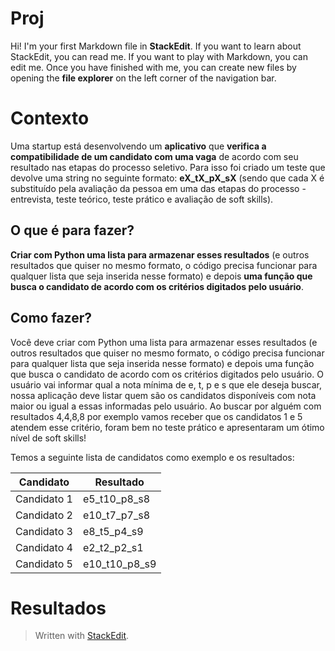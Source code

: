 ﻿# Proj

Hi! I'm your first Markdown file in **StackEdit**. If you want to learn about StackEdit, you can read me. If you want to play with Markdown, you can edit me. Once you have finished with me, you can create new files by opening the **file explorer** on the left corner of the navigation bar.

# Contexto
Uma startup está desenvolvendo um **aplicativo** que **verifica a compatibilidade de um candidato com uma vaga** de acordo com seu resultado nas etapas do processo seletivo.
Para isso foi criado um teste que devolve uma string no seguinte formato: **eX_tX_pX_sX** (sendo que cada X é substituído pela avaliação da pessoa em uma das etapas do processo - entrevista, teste teórico, teste prático e avaliação de soft skills).

## O que é para fazer?
**Criar com Python uma lista para armazenar esses resultados** (e outros resultados que quiser no mesmo formato, o código precisa funcionar para qualquer lista que seja inserida nesse formato) e depois **uma função que busca o candidato de acordo com os critérios digitados pelo usuário**.

## Como fazer?
Você deve criar com Python uma lista para armazenar esses resultados (e outros resultados que quiser no mesmo formato, o código precisa funcionar para qualquer lista que seja inserida nesse formato) e depois uma função que busca o candidato de acordo com os critérios digitados pelo usuário. O usuário vai informar qual a nota mínima de e, t, p e s que ele deseja buscar, nossa aplicação deve listar quem são os candidatos disponíveis com nota maior ou igual a essas informadas pelo usuário.
Ao buscar por alguém com resultados 4,4,8,8 por exemplo vamos receber que os candidatos 1 e 5 atendem esse critério, foram bem no teste prático e apresentaram um ótimo nível de soft skills!

Temos a seguinte lista de candidatos como exemplo e os resultados:

|Candidato             |Resultado          |                       
|----------------------|-------------------|
| Candidato 1          | e5_t10_p8_s8      |
| Candidato 2          | e10_t7_p7_s8      |
| Candidato 3          | e8_t5_p4_s9       |
| Candidato 4          | e2_t2_p2_s1       |
| Candidato 5          | e10_t10_p8_s9     |

# Resultados

> Written with [StackEdit](https://stackedit.io/).
